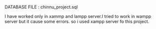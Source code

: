 DATABASE FILE : chinnu_project.sql

I have worked only in xammp and lampp server.I tried to work in wampp server but it cause some errors. so i used xampp server fo this project.  